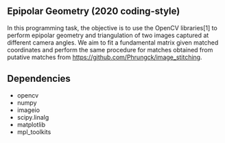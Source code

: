 ## Epipolar Geometry (2020 coding-style)

In this programming task, the objective is to use the OpenCV libraries[1] to perform epipolar geometry and triangulation of two images captured at different camera angles. We aim to fit a fundamental matrix given matched coordinates and perform the same procedure for matches obtained from putative matches from https://github.com/Phrungck/image_stitching.

## Dependencies
* opencv
* numpy
* imageio
* scipy.linalg
* matplotlib
* mpl_toolkits
